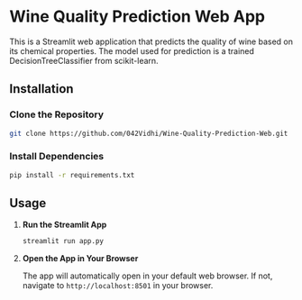 # Wine Quality Prediction Web App

This is a Streamlit web application that predicts the quality of wine based on its chemical properties. The model used for prediction is a trained DecisionTreeClassifier from scikit-learn.

## Installation

### Clone the Repository

```sh
git clone https://github.com/042Vidhi/Wine-Quality-Prediction-Web.git
```

### Install Dependencies

```sh
pip install -r requirements.txt
```

## Usage

1. **Run the Streamlit App**

    ```sh
    streamlit run app.py
    ```

2. **Open the App in Your Browser**

   The app will automatically open in your default web browser. If not, navigate to `http://localhost:8501` in your browser.

